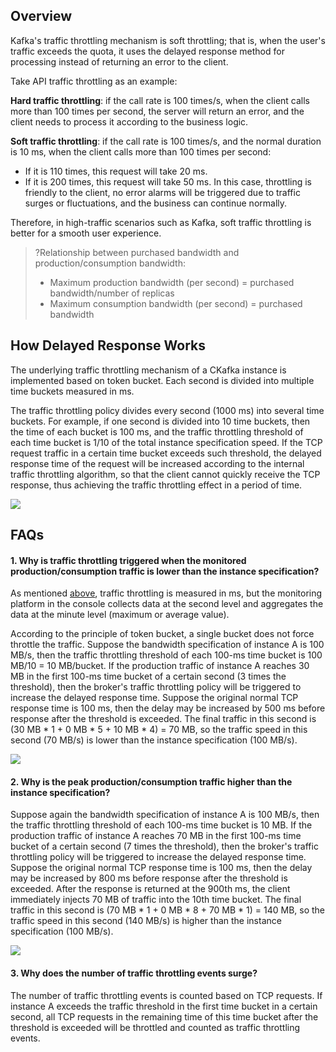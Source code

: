 ## Overview

Kafka's traffic throttling mechanism is soft throttling; that is, when the user's traffic exceeds the quota, it uses the delayed response method for processing instead of returning an error to the client.

Take API traffic throttling as an example:

**Hard traffic throttling**: if the call rate is 100 times/s, when the client calls more than 100 times per second, the server will return an error, and the client needs to process it according to the business logic.

**Soft traffic throttling**: if the call rate is 100 times/s, and the normal duration is 10 ms, when the client calls more than 100 times per second:
- If it is 110 times, this request will take 20 ms.
- If it is 200 times, this request will take 50 ms. In this case, throttling is friendly to the client, no error alarms will be triggered due to traffic surges or fluctuations, and the business can continue normally.

Therefore, in high-traffic scenarios such as Kafka, soft traffic throttling is better for a smooth user experience.

>?Relationship between purchased bandwidth and production/consumption bandwidth:
>- Maximum production bandwidth (per second) = purchased bandwidth/number of replicas
>- Maximum consumption bandwidth (per second) = purchased bandwidth 

<span id="principle"></span>
## How Delayed Response Works

The underlying traffic throttling mechanism of a CKafka instance is implemented based on token bucket. Each second is divided into multiple time buckets measured in ms.

The traffic throttling policy divides every second (1000 ms) into several time buckets. For example, if one second is divided into 10 time buckets, then the time of each bucket is 100 ms, and the traffic throttling threshold of each time bucket is 1/10 of the total instance specification speed. If the TCP request traffic in a certain time bucket exceeds such threshold, the delayed response time of the request will be increased according to the internal traffic throttling algorithm, so that the client cannot quickly receive the TCP response, thus achieving the traffic throttling effect in a period of time.

![](https://main.qcloudimg.com/raw/08c055819baed6c403ef38c7ca42c0aa.png)

## FAQs
#### 1. Why is traffic throttling triggered when the monitored production/consumption traffic is lower than the instance specification?
As mentioned [above](#principle), traffic throttling is measured in ms, but the monitoring platform in the console collects data at the second level and aggregates the data at the minute level (maximum or average value).

According to the principle of token bucket, a single bucket does not force throttle the traffic. Suppose the bandwidth specification of instance A is 100 MB/s, then the traffic throttling threshold of each 100-ms time bucket is 100 MB/10 = 10 MB/bucket. If the production traffic of instance A reaches 30 MB in the first 100-ms time bucket of a certain second (3 times the threshold), then the broker's traffic throttling policy will be triggered to increase the delayed response time. Suppose the original normal TCP response time is 100 ms, then the delay may be increased by 500 ms before response after the threshold is exceeded. The final traffic in this second is (30 MB * 1 + 0 MB * 5 + 10 MB * 4) = 70 MB, so the traffic speed in this second (70 MB/s) is lower than the instance specification (100 MB/s).

![](https://main.qcloudimg.com/raw/6fc11aa3b0dceb38dcc6bb5477e4851a.png) 

#### 2. Why is the peak production/consumption traffic higher than the instance specification?
Suppose again the bandwidth specification of instance A is 100 MB/s, then the traffic throttling threshold of each 100-ms time bucket is 10 MB. If the production traffic of instance A reaches 70 MB in the first 100-ms time bucket of a certain second (7 times the threshold), then the broker's traffic throttling policy will be triggered to increase the delayed response time. Suppose the original normal TCP response time is 100 ms, then the delay may be increased by 800 ms before response after the threshold is exceeded. After the response is returned at the 900th ms, the client immediately injects 70 MB of traffic into the 10th time bucket. The final traffic in this second is (70 MB * 1 + 0 MB * 8 + 70 MB * 1) = 140 MB, so the traffic speed in this second (140 MB/s) is higher than the instance specification (100 MB/s).

![](https://main.qcloudimg.com/raw/08c055819baed6c403ef38c7ca42c0aa.png) 

#### 3. Why does the number of traffic throttling events surge?
The number of traffic throttling events is counted based on TCP requests. If instance A exceeds the traffic threshold in the first time bucket in a certain second, all TCP requests in the remaining time of this time bucket after the threshold is exceeded will be throttled and counted as traffic throttling events.

